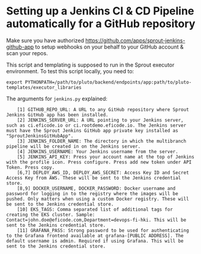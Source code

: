 # Setting up a Jenkins CI & CD Pipeline automatically for a GitHub repository
Make sure you have authorized https://github.com/apps/sprout-jenkins-github-app to setup webhooks on your behalf to your GitHub account & scan your repos.

This script and templating is supposed to run in the Sprout executor environment. To test this script locally, you need to:

```
export PYTHONPATH=/path/to/pluto/backend/endpoints/app:path/to/pluto-templates/executor_libraries
```

The arguments for `jenkins.py` explained:

		[1] GITHUB_REPO_URL: A URL to any GitHub repository where Sprout Jenkins GitHub app has been installed.
		[2] JENKINS_SERVER_URL: A URL pointing to your Jenkins server, such as ci.eficode.io or ci.rootdemo.eficode.io. The Jenkins server must have the Sprout Jenkins GitHub app private key installed as "SproutJenkinsGitHubApp".
		[3] JENKINS_FOLDER_NAME: The directory in which the multibranch pipeline will be created in on the Jenkins server.
		[4] JENKINS_USERNAME: Your Jenkins username from the server.
		[5] JENKINS_API_KEY: Press your account name at the top of Jenkins with the profile icon. Press configure. Press add new token under API Token. Press copy.
		[6,7] DEPLOY_AWS_ID, DEPLOY_AWS_SECRET: Access Key ID and Secret Access Key from AWS. These will be sent to the Jenkins credential store.
		[8,9] DOCKER_USERNAME, DOCKER_PASSWORD: Docker username and password for logging in to the registry where the images will be pushed. Only matters when using a custom Docker registry. These will be sent to the Jenkins credential store.
		[10] EKS_TAGS: Comma separated list of additional tags for creating the EKS cluster. Sample: Contact=john.doe@eficode.com,Department=devops-fi-hki. This will be sent to the Jenkins credential store.
		[11] GRAFANA_PASS: Strong password to be used for authenticating to the Grafana frontend available at grafana-[PUBLIC ADDRESS]. The default username is admin. Required if using Grafana. This will be sent to the Jenkins credential store.
